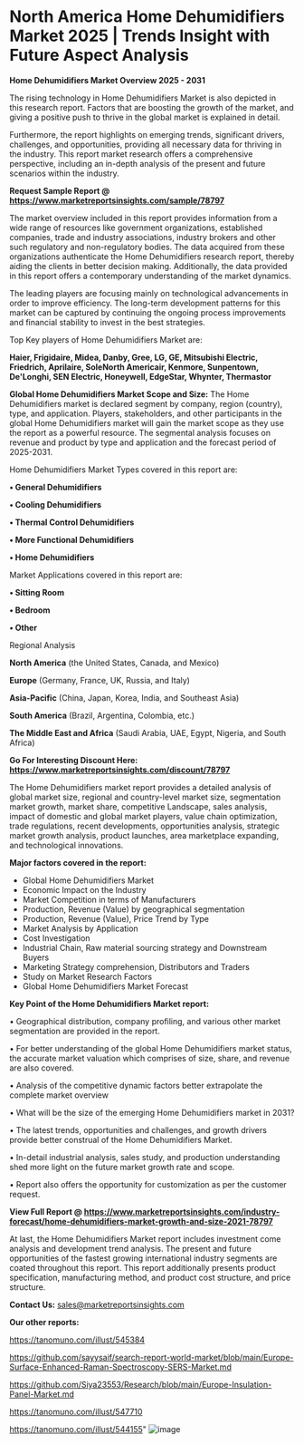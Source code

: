 # North America Home Dehumidifiers Market 2025 | Trends Insight with Future Aspect Analysis

<Strong> Home Dehumidifiers Market Overview 2025 - 2031</strong>

The rising technology in Home Dehumidifiers Market is also depicted in this research report. Factors that are boosting the growth of the market, and giving a positive push to thrive in the global market is explained in detail.

Furthermore, the report highlights on emerging trends, significant drivers, challenges, and opportunities, providing all necessary data for thriving in the industry. This report market research offers a comprehensive perspective, including an in-depth analysis of the present and future scenarios within the industry.

<strong>Request Sample Report @ <a href=https://www.marketreportsinsights.com/sample/78797>https://www.marketreportsinsights.com/sample/78797</a></strong>

The market overview included in this report provides information from a wide range of resources like government organizations, established companies, trade and industry associations, industry brokers and other such regulatory and non-regulatory bodies. The data acquired from these organizations authenticate the Home Dehumidifiers research report, thereby aiding the clients in better decision making. Additionally, the data provided in this report offers a contemporary understanding of the market dynamics.

The leading players are focusing mainly on technological advancements in order to improve efficiency. The long-term development patterns for this market can be captured by continuing the ongoing process improvements and financial stability to invest in the best strategies.

Top Key players of Home Dehumidifiers Market are:

<strong>Haier, Frigidaire, Midea, Danby, Gree, LG, GE, Mitsubishi Electric, Friedrich, Aprilaire, SoleNorth Americair, Kenmore, Sunpentown, De'Longhi, SEN Electric, Honeywell, EdgeStar, Whynter, Thermastor</strong>

<strong><b>Global Home Dehumidifiers Market Scope and Size:</b></strong>
The Home Dehumidifiers market is declared segment by company, region (country), type, and application. Players, stakeholders, and other participants in the global Home Dehumidifiers market will gain the market scope as they use the report as a powerful resource. The segmental analysis focuses on revenue and product by type and application and the forecast period of 2025-2031.

Home Dehumidifiers Market Types covered in this report are:

<strong>• General Dehumidifiers

• Cooling Dehumidifiers

• Thermal Control Dehumidifiers

• More Functional Dehumidifiers

• Home Dehumidifiers</strong>

Market Applications covered in this report are:

<strong>• Sitting Room

• Bedroom

• Other</strong> 

Regional Analysis

<strong>North America</strong> (the United States, Canada, and Mexico)

<strong>Europe</strong> (Germany, France, UK, Russia, and Italy)

<strong>Asia-Pacific</strong> (China, Japan, Korea, India, and Southeast Asia)

<strong>South America</strong> (Brazil, Argentina, Colombia, etc.)

<strong>The Middle East and Africa</strong> (Saudi Arabia, UAE, Egypt, Nigeria, and South Africa)

<strong>Go For Interesting Discount Here: <a href=https://www.marketreportsinsights.com/discount/78797>https://www.marketreportsinsights.com/discount/78797</a></strong>

The Home Dehumidifiers market report provides a detailed analysis of global market size, regional and country-level market size, segmentation market growth, market share, competitive Landscape, sales analysis, impact of domestic and global market players, value chain optimization, trade regulations, recent developments, opportunities analysis, strategic market growth analysis, product launches, area marketplace expanding, and technological innovations.

<strong><b>Major factors covered in the report:</b></strong>
<ul>
  <li>Global Home Dehumidifiers Market </li>
  <li>Economic Impact on the Industry</li>
  <li>Market Competition in terms of Manufacturers</li>
  <li>Production, Revenue (Value) by geographical segmentation</li>
  <li>Production, Revenue (Value), Price Trend by Type</li>
  <li>Market Analysis by Application</li>
  <li>Cost Investigation</li>
  <li>Industrial Chain, Raw material sourcing strategy and Downstream Buyers</li>
  <li>Marketing Strategy comprehension, Distributors and Traders</li>
  <li>Study on Market Research Factors</li>
  <li>Global Home Dehumidifiers Market Forecast</li>
</ul>

<strong><b>Key Point of the Home Dehumidifiers Market report:</b></strong>

• Geographical distribution, company profiling, and various other market segmentation are provided in the report.

• For better understanding of the global Home Dehumidifiers market status, the accurate market valuation which comprises of size, share, and revenue are also covered.

• Analysis of the competitive dynamic factors better extrapolate the complete market overview

• What will be the size of the emerging Home Dehumidifiers market in 2031?

• The latest trends, opportunities and challenges, and growth drivers provide better construal of the Home Dehumidifiers Market.

• In-detail industrial analysis, sales study, and production understanding shed more light on the future market growth rate and scope.

• Report also offers the opportunity for customization as per the customer request.

<strong><b>View Full Report @ <a href=https://www.marketreportsinsights.com/industry-forecast/home-dehumidifiers-market-growth-and-size-2021-78797>https://www.marketreportsinsights.com/industry-forecast/home-dehumidifiers-market-growth-and-size-2021-78797</a></b></strong>


At last, the Home Dehumidifiers Market report includes investment come analysis and development trend analysis. The present and future opportunities of the fastest growing international industry segments are coated throughout this report. This report additionally presents product specification, manufacturing method, and product cost structure, and price structure.

<strong>Contact Us:</strong>
sales@marketreportsinsights.com

<strong>Our other reports:</strong>

<a href=https://tanomuno.com/illust/545384>https://tanomuno.com/illust/545384</a>

<a href=https://github.com/sayysaif/search-report-world-market/blob/main/Europe-Surface-Enhanced-Raman-Spectroscopy-SERS-Market.md>https://github.com/sayysaif/search-report-world-market/blob/main/Europe-Surface-Enhanced-Raman-Spectroscopy-SERS-Market.md</a>

<a href=https://github.com/Siya23553/Research/blob/main/Europe-Insulation-Panel-Market.md>https://github.com/Siya23553/Research/blob/main/Europe-Insulation-Panel-Market.md</a>

<a href=https://tanomuno.com/illust/547710>https://tanomuno.com/illust/547710</a>

<a href=https://tanomuno.com/illust/544155>https://tanomuno.com/illust/544155</a>"
![image](https://github.com/user-attachments/assets/2b0d2951-1e73-4488-adc6-d5019caf958f)
